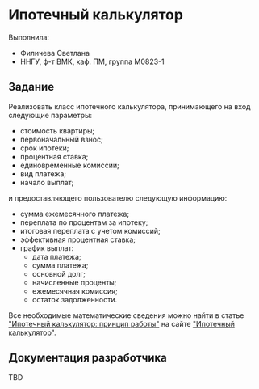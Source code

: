 # Ипотечный калькулятор

Выполнила:

 - Филичева Светлана
 - ННГУ, ф-т ВМК, каф. ПМ, группа М0823-1

## Задание

Реализовать класс ипотечного калькулятора, принимающего на вход следующие параметры:

 - стоимость квартиры;
 - первоначальный взнос;
 - срок ипотеки;
 - процентная ставка;
 - единовременные комиссии;
 - вид платежа;
 - начало выплат;
 
и предоставляющего пользователю следующую информацию:

- сумма ежемесячного платежа;
- переплата по процентам за ипотеку;
- итоговая переплата с учетом комиссий;
- эффективная процентная ставка;
- график выплат:
    - дата платежа;
    - сумма платежа;
    - основной долг;
    - начисленные проценты;
    - ежемесячная комиссия;
    - остаток задолженности.


Все необходимые математические сведения можно найти в статье
["Ипотечный калькулятор: принцип работы"][calculator-principle] на сайте ["Ипотечный калькулятор"][calculator].

## Документация разработчика

TBD

<!-- LINKS -->

[calculator-principle]: http://calculator-ipoteka.ru/articles/ipoteka-calculator.html
[calculator]: http://calculator-ipoteka.ru
